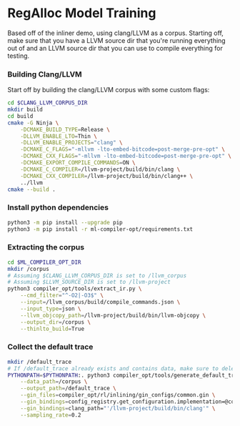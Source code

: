 # RegAlloc Model Training

Based off of the inliner demo, using clang/LLVM as a corpus. Starting off, make sure that you have a LLVM source dir that you're running everything out of and an LLVM source dir that you can use to compile everything for testing.

### Building Clang/LLVM

Start off by building the clang/LLVM corpus with some custom flags:

```bash
cd $CLANG_LLVM_CORPUS_DIR
mkdir build
cd build
cmake -G Ninja \
    -DCMAKE_BUILD_TYPE=Release \
    -DLLVM_ENABLE_LTO=Thin \
    -DLLVM_ENABLE_PROJECTS="clang" \
    -DCMAKE_C_FLAGS="-mllvm -lto-embed-bitcode=post-merge-pre-opt" \
    -DCMAKE_CXX_FLAGS="-mllvm -lto-embed-bitcode=post-merge-pre-opt" \
    -DCMAKE_EXPORT_COMPILE_COMMANDS=ON \
    -DCMAKE_C_COMPILER=/llvm-project/build/bin/clang \
    -DCMAKE_CXX_COMPILER=/llvm-project/build/bin/clang++ \
    ../llvm
cmake --build .
```

### Install python dependencies

```bash
python3 -m pip install --upgrade pip
python3 -m pip install -r ml-compiler-opt/requirements.txt
```

### Extracting the corpus

```bash
cd $ML_COMPILER_OPT_DIR
mkdir /corpus
# Assuming $CLANG_LLVM_CORPUS_DIR is set to /llvm_corpus
# Assuming $LLVM_SOURCE_DIR is set to /llvm-project
python3 compiler_opt/tools/extract_ir.py \
    --cmd_filter="^-O2|-O3$" \
    --input=/llvm_corpus/build/compile_commands.json \
    --input_type=json \
    --llvm_objcopy_path=/llvm-project/build/bin/llvm-objcopy \
    --output_dir=/corpus \
    --thinlto_build=True
```

### Collect the default trace

```bash
mkdir /default_trace
# If /default_trace already exists and contains data, make sure to delete
PYTHONPATH=$PYTHONPATH:. python3 compiler_opt/tools/generate_default_trace.py \
    --data_path=/corpus \
    --output_path=/default_trace \
    --gin_files=compiler_opt/rl/inlining/gin_configs/common.gin \
    --gin_bindings=config_registry.get_configuration.implementation=@configs.RegallocEvictionConfig \
    --gin_bindings=clang_path="'/llvm-project/build/bin/clang'" \
    --sampling_rate=0.2
```




